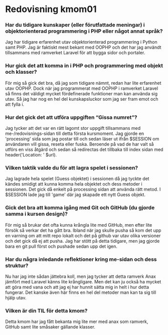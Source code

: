 ---
---
Redovisning kmom01
=========================

### Har du tidigare kunskaper (eller förutfattade meningar) i objektorienterad programmering i PHP eller något annat språk?  
Jag har tidigare erfarenhet utav objektorienterad programmering i Python samt PHP. Jag är faktiskt mest bekant med OOPHP och det har jag användt tillsammans med ramverket Laravel för att bygga sidor och portaler.
### Hur gick det att komma in i PHP och programmering med objekt och klasser?
För mig så gick det bra, då jag som tidigare nämnt, redan har lite erfarenhet utav OOPHP. Dock när jag programmerat med OOPHP i ramverket Laravel så finns det väldigt mycket fördefinerade funktioner man kan använda sig utav. Så jag har nog en hel del kunskapsluckor som jag ser fram emot och att fylla i.
### Hur det gick det att utföra uppgiften “Gissa numret”?
Jag tycker att det var en rätt lagomt stor uppgift tillsammans med me-/redovisnings-sidan till detta första kursmoment. Jag gjorde en 'processing' sida som jag postar till och sedan läser ut ifrån $SESSION om användaren vill gissa, reseta eller fuska. Beroende på vad de har valt så utförs en viss åtgärd och sedan så redirectas det tillbaka till index sidan med header('Location: ' $url).
### Vilken taktik valde du för att lagra spelet i sessionen?
Jag lagrade hela spelet (Guess objektet) i sessionen då jag tyckte det kändes smidigt att kunna komma hela objektet och dess metoder i sessionen. Det gick då enkelt på processing sidan att använda rätt metod. I $SESSION lade jag till 'game' där jag skapade ett nytt Guess objekt. 
### Gick det bra att komma igång med Git och GitHub (du gjorde samma i kursen design)?
För mig så brukar det ofta kunna krångla lite med GitHub, men efter lite försök så verkar det ha gått bra. Ibland när jag skulle pusha så kom det upp en varning om att mitt repo lokalt och det på github var utav olika versioner och det gick då ej att pusha. Jag har stött på detta tidigare, men jag gjorde bara en git pull först och pushade sedan upp det igen.
### Har du några inledande reflektioner kring me-sidan och dess struktur?
Nu har jag inte sådan jättebra koll, men jag tycker att detta ramverk Anax jämfört med Laravel känns lite krångligare. Men det kan ju också ha mycket att göra med vana och att jag ej har hunnit sätta mig in helt i hur detta fungerar. Det kanske även här finns en hel del metoder man kan ta sig till hjälp utav.
### Vilken är din TIL för detta kmom?
Detta kmom har jag fått bekanta mig lite mer med anax som ramverk, GitHub samt lite småsaker gällande klasser.